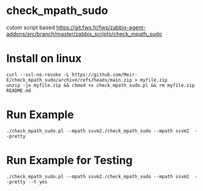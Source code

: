 # check_mpath_sudo
cutom script based https://git.fws.fr/fws/zabbix-agent-addons/src/branch/master/zabbix_scripts/check_mpath_sudo
# Install on linux
```
curl --ssl-no-revoke -L https://github.com/Meir-E/check_mpath_sudo/archive/refs/heads/main.zip > myfile.zip
unzip -jo myfile.zip && chmod +x check_mpath_sudo.pl && rm myfile.zip README.md
```
# Run Example
```
./check_mpath_sudo.pl --mpath ssvm2./check_mpath_sudo --mpath ssvm2  --pretty
```
# Run Example for Testing
```
./check_mpath_sudo.pl --mpath ssvm2./check_mpath_sudo --mpath ssvm2  --pretty --t yes
```
